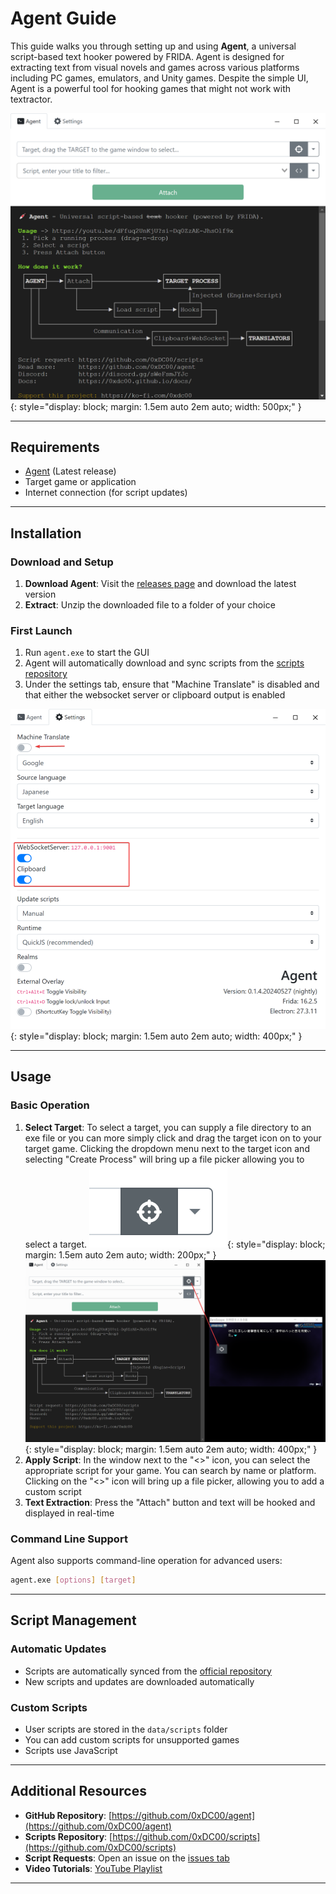 # Agent Guide

This guide walks you through setting up and using **Agent**, a universal script-based text hooker powered by FRIDA. Agent is designed for extracting text from visual novels and games across various platforms including PC games, emulators, and Unity games. Despite the simple UI, Agent is a powerful tool for hooking games that might not work with textractor.

![Agent window](assets/agent1.png){: style="display: block; margin: 1.5em auto 2em auto; width: 500px;" }

---

## Requirements

- [Agent](https://github.com/0xDC00/agent/releases) (Latest release)
- Target game or application
- Internet connection (for script updates)

---

## Installation

### Download and Setup

1. **Download Agent**: Visit the [releases page](https://github.com/0xDC00/agent/releases) and download the latest version
2. **Extract**: Unzip the downloaded file to a folder of your choice

### First Launch

1. Run `agent.exe` to start the GUI
2. Agent will automatically download and sync scripts from the [scripts repository](https://github.com/0xDC00/scripts)
3. Under the settings tab, ensure that "Machine Translate" is disabled and that either the websocket server or clipboard output is enabled

![Agent settings](assets/agent5.png){: style="display: block; margin: 1.5em auto 2em auto; width: 400px;" }

---

## Usage

### Basic Operation

1. **Select Target**: To select a target, you can supply a file directory to an exe file or you can more simply click and drag the target icon on to your target game. Clicking the dropdown menu next to the target icon and selecting "Create Process" will bring up a file picker allowing you to select a target.
   ![Agent target icon](assets/agent2.png){: style="display: block; margin: 1.5em auto 2em auto; width: 200px;" }
   ![Agent target icon drag](assets/agent3.png){: style="display: block; margin: 1.5em auto 2em auto; width: 400px;" }
2. **Apply Script**: In the window next to the "<>" icon, you can select the appropriate script for your game. You can search by name or platform. Clicking on the "<>" icon will bring up a file picker, allowing you to add a custom script
3. **Text Extraction**: Press the "Attach" button and text will be hooked and displayed in real-time

### Command Line Support

Agent also supports command-line operation for advanced users:

```bash
agent.exe [options] [target]
```

---

## Script Management

### Automatic Updates

- Scripts are automatically synced from the [official repository](https://github.com/0xDC00/scripts)
- New scripts and updates are downloaded automatically

### Custom Scripts

- User scripts are stored in the `data/scripts` folder
- You can add custom scripts for unsupported games
- Scripts use JavaScript

---

## Additional Resources

- **GitHub Repository**: [https://github.com/0xDC00/agent](https://github.com/0xDC00/agent)
- **Scripts Repository**: [https://github.com/0xDC00/scripts](https://github.com/0xDC00/scripts)
- **Script Requests**: Open an issue on the [issues tab](https://github.com/0xDC00/scripts/issues)
- **Video Tutorials**: [YouTube Playlist](https://www.youtube.com/watch?v=dFfuq2UnKjU&list=PLTZXVVG9AT6Sbl1Yg42sxzVAS6IMfnaNH&index=2)
  
---
